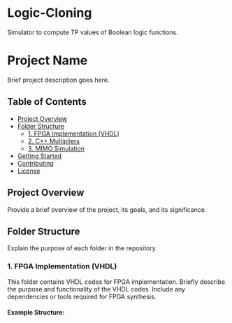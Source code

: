 # Logic-Cloning
Simulator to compute TP values of Boolean logic functions. 


# Project Name

Brief project description goes here.

## Table of Contents
- [Project Overview](#project-overview)
- [Folder Structure](#folder-structure)
  - [1. FPGA Implementation (VHDL)](#fpga-implementation-vhdl)
  - [2. C++ Multipliers](#c-multipliers)
  - [3. MIMO Simulation](#mimo-simulation)
- [Getting Started](#getting-started)
- [Contributing](#contributing)
- [License](#license)

## Project Overview

Provide a brief overview of the project, its goals, and its significance.

## Folder Structure

Explain the purpose of each folder in the repository.

### 1. FPGA Implementation (VHDL)

This folder contains VHDL codes for FPGA implementation. Briefly describe the purpose and functionality of the VHDL codes. Include any dependencies or tools required for FPGA synthesis.

#### Example Structure:
